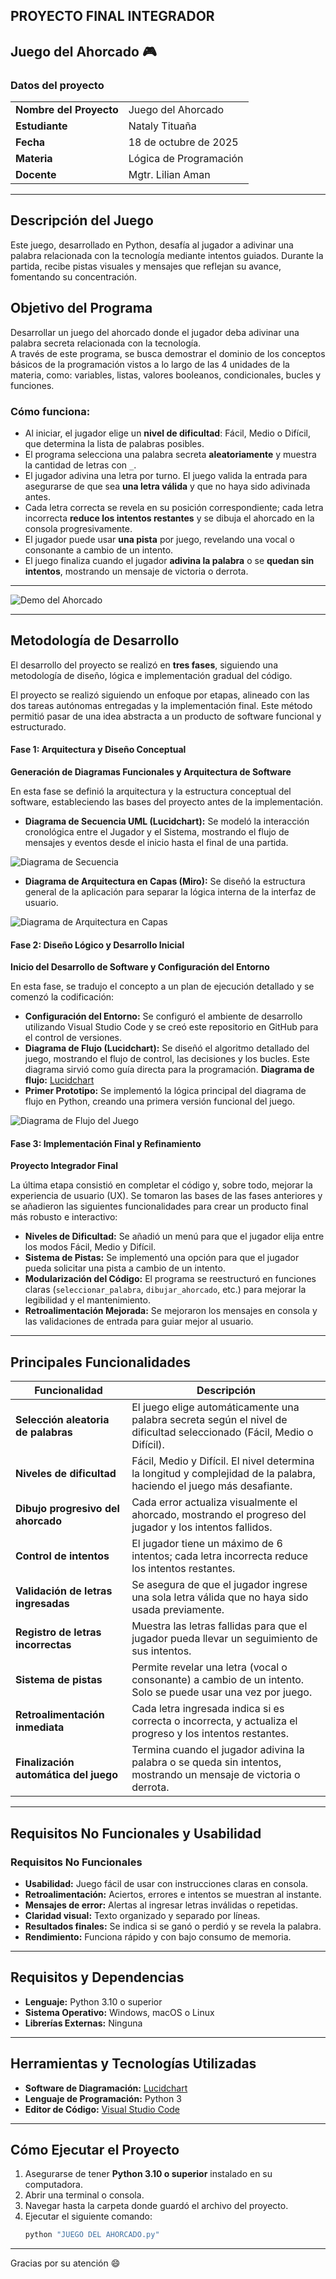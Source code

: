 
## PROYECTO FINAL INTEGRADOR 

## Juego del Ahorcado :video_game:

### Datos del proyecto
| | |
|---|---|
| **Nombre del Proyecto** | Juego del Ahorcado |
| **Estudiante** | Nataly Tituaña |
| **Fecha** | 18 de octubre de 2025 |
| **Materia** | Lógica de Programación |
| **Docente** | Mgtr. Lilian Aman |

---
## Descripción del Juego

Este juego, desarrollado en Python, desafía al jugador a adivinar una palabra relacionada con la tecnología mediante intentos guiados. Durante la partida, recibe pistas visuales y mensajes que reflejan su avance, fomentando su concentración.

## Objetivo del Programa

Desarrollar un juego del ahorcado donde el jugador deba adivinar una palabra secreta relacionada con la tecnología.  
A través de este programa, se busca demostrar el dominio de los conceptos básicos de la programación vistos a lo largo de las 4 unidades de la materia, como:  variables, listas, valores booleanos, condicionales, bucles y funciones.

### Cómo funciona:
- Al iniciar, el jugador elige un **nivel de dificultad**: Fácil, Medio o Difícil, que determina la lista de palabras posibles.  
- El programa selecciona una palabra secreta **aleatoriamente** y muestra la cantidad de letras con `_`.  
- El jugador adivina una letra por turno. El juego valida la entrada para asegurarse de que sea **una letra válida** y que no haya sido adivinada antes.  
- Cada letra correcta se revela en su posición correspondiente; cada letra incorrecta **reduce los intentos restantes** y se dibuja el ahorcado en la consola progresivamente.  
- El jugador puede usar **una pista** por juego, revelando una vocal o consonante a cambio de un intento.  
- El juego finaliza cuando el jugador **adivina la palabra** o se **quedan sin intentos**, mostrando un mensaje de victoria o derrota.  

---

![Demo del Ahorcado](./gif/gif.gif)


---

## Metodología de Desarrollo

El desarrollo del proyecto se realizó en **tres fases**, siguiendo una metodología de diseño, lógica e implementación gradual del código.

El proyecto se realizó siguiendo un enfoque por etapas, alineado con las dos tareas autónomas entregadas y la implementación final. Este método permitió pasar de una idea abstracta a un producto de software funcional y estructurado.

#### Fase 1: Arquitectura y Diseño Conceptual 
**Generación de Diagramas Funcionales y Arquitectura de Software**

En esta fase se definió la arquitectura y la estructura conceptual del software, estableciendo las bases del proyecto antes de la implementación. 

* **Diagrama de Secuencia UML (Lucidchart):** Se modeló la interacción cronológica entre el Jugador y el Sistema, mostrando el flujo de mensajes y eventos desde el inicio hasta el final de una partida.

![Diagrama de Secuencia](./images/DiagramaSecuenciaUml.png)

* **Diagrama de Arquitectura en Capas (Miro):** Se diseñó la estructura general de la aplicación para separar la lógica interna de la interfaz de usuario.

![Diagrama de Arquitectura en Capas](./images/DiagramaArquitecturaenCapas.png)


#### Fase 2: Diseño Lógico y Desarrollo Inicial 
**Inicio del Desarrollo de Software y Configuración del Entorno**

En esta fase, se tradujo el concepto a un plan de ejecución detallado y se comenzó la codificación:

* **Configuración del Entorno:** Se configuró el ambiente de desarrollo utilizando Visual Studio Code y se creó este repositorio en GitHub para el control de versiones.
* **Diagrama de Flujo (Lucidchart):** Se diseñó el algoritmo detallado del juego, mostrando el flujo de control, las decisiones y los bucles. Este diagrama sirvió como guía directa para la programación.
  **Diagrama de flujo:** [Lucidchart](https://lucid.app/lucidchart/3ac31a96-8734-4ff6-9c49-fb3361da6b47/edit?viewport_loc=-7562%2C-1675%2C13863%2C5763%2C0_0&invitationId=inv_f42f4575-937e-44c2-919a-972e5b8c77db)
* **Primer Prototipo:** Se implementó la lógica principal del diagrama de flujo en Python, creando una primera versión funcional del juego.

![Diagrama de Flujo del Juego](./images/DiagramadeFlujo.png)

#### Fase 3: Implementación Final y Refinamiento
**Proyecto Integrador Final**

La última etapa consistió en completar el código y, sobre todo, mejorar la experiencia de usuario (UX). Se tomaron las bases de las fases anteriores y se añadieron las siguientes funcionalidades para crear un producto final más robusto e interactivo:

* **Niveles de Dificultad:** Se añadió un menú para que el jugador elija entre los modos Fácil, Medio y Difícil.
* **Sistema de Pistas:** Se implementó una opción para que el jugador pueda solicitar una pista a cambio de un intento.
* **Modularización del Código:** El programa se reestructuró en funciones claras (`seleccionar_palabra`, `dibujar_ahorcado`, etc.) para mejorar la legibilidad y el mantenimiento.
* **Retroalimentación Mejorada:** Se mejoraron los mensajes en consola y las validaciones de entrada para guiar mejor al usuario.

---

##  Principales Funcionalidades

| Funcionalidad | Descripción |
|---------------|------------|
| **Selección aleatoria de palabras** | El juego elige automáticamente una palabra secreta según el nivel de dificultad seleccionado (Fácil, Medio o Difícil). |
| **Niveles de dificultad** | Fácil, Medio y Difícil. El nivel determina la longitud y complejidad de la palabra, haciendo el juego más desafiante. |
| **Dibujo progresivo del ahorcado** | Cada error actualiza visualmente el ahorcado, mostrando el progreso del jugador y los intentos fallidos. |
| **Control de intentos** | El jugador tiene un máximo de 6 intentos; cada letra incorrecta reduce los intentos restantes. |
| **Validación de letras ingresadas** | Se asegura de que el jugador ingrese una sola letra válida que no haya sido usada previamente. |
| **Registro de letras incorrectas** | Muestra las letras fallidas para que el jugador pueda llevar un seguimiento de sus intentos. |
| **Sistema de pistas** | Permite revelar una letra (vocal o consonante) a cambio de un intento. Solo se puede usar una vez por juego. |
| **Retroalimentación inmediata** | Cada letra ingresada indica si es correcta o incorrecta, y actualiza el progreso y los intentos restantes. |
| **Finalización automática del juego** | Termina cuando el jugador adivina la palabra o se queda sin intentos, mostrando un mensaje de victoria o derrota. |

---

## Requisitos No Funcionales y Usabilidad

### Requisitos No Funcionales

- **Usabilidad:** Juego fácil de usar con instrucciones claras en consola.  
- **Retroalimentación:** Aciertos, errores e intentos se muestran al instante.  
- **Mensajes de error:** Alertas al ingresar letras inválidas o repetidas.  
- **Claridad visual:** Texto organizado y separado por líneas.  
- **Resultados finales:** Se indica si se ganó o perdió y se revela la palabra.  
- **Rendimiento:** Funciona rápido y con bajo consumo de memoria.
  
---

## Requisitos y Dependencias

- **Lenguaje:** Python 3.10 o superior  
- **Sistema Operativo:** Windows, macOS o Linux  
- **Librerías Externas:** Ninguna  

---

## Herramientas y Tecnologías Utilizadas

* **Software de Diagramación:** [Lucidchart](https://www.lucidchart.com)
* **Lenguaje de Programación:** Python 3
* **Editor de Código:** [Visual Studio Code](https://code.visualstudio.com/)

---

## Cómo Ejecutar el Proyecto

1. Asegurarse de tener **Python 3.10 o superior** instalado en su computadora.  
2. Abrir una terminal o consola.  
3. Navegar hasta la carpeta donde guardó el archivo del proyecto.  
4. Ejecutar el siguiente comando:  
   ```bash
   python "JUEGO DEL AHORCADO.py"
   
---
Gracias por su atención :smile:
